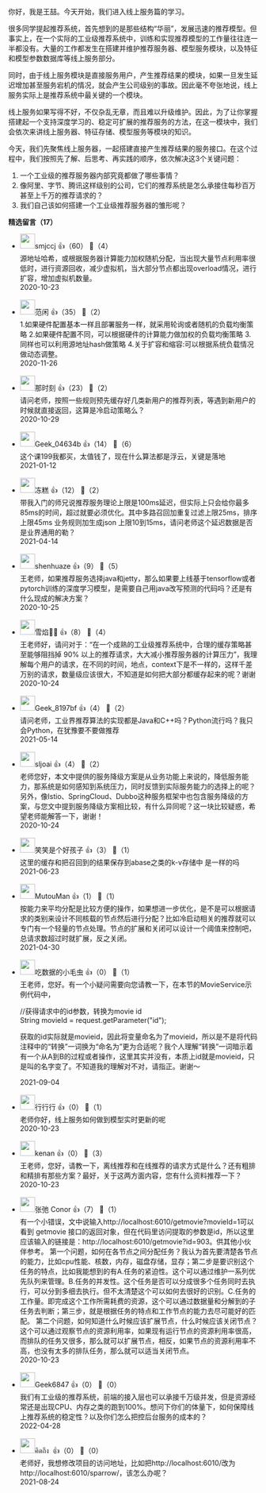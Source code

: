你好，我是王喆。今天开始，我们进入线上服务篇的学习。

很多同学提起推荐系统，首先想到的是那些结构“华丽”，发展迅速的推荐模型。但事实上，在一个实际的工业级推荐系统中，训练和实现推荐模型的工作量往往连一半都没有。大量的工作都发生在搭建并维护推荐服务器、模型服务模块，以及特征和模型参数数据库等线上服务部分。

同时，由于线上服务模块是直接服务用户，产生推荐结果的模块，如果一旦发生延迟增加甚至服务宕机的情况，就会产生公司级别的事故。因此毫不夸张地说，线上服务实际上是推荐系统中最关键的一个模块。

线上服务如果写得不好，不仅杂乱无章，而且难以升级维护。因此，为了让你掌握搭建起一个支持深度学习的、稳定可扩展的推荐服务的方法，在这一模块中，我们会依次来讲线上服务器、特征存储、模型服务等模块的知识。

今天，我们先聚焦线上服务器，一起搭建直接产生推荐结果的服务接口。在这个过程中，我们按照先了解、后思考、再实践的顺序，依次解决这3个关键问题：

1. 一个工业级的推荐服务器内部究竟都做了哪些事情？
2. 像阿里、字节、腾讯这样级别的公司，它们的推荐系统是怎么承接住每秒百万甚至上千万的推荐请求的？
3. 我们自己该如何搭建一个工业级推荐服务器的雏形呢？
<div><strong>精选留言（17）</strong></div><ul>
<li><img src="https://thirdwx.qlogo.cn/mmopen/vi_32/GomQuKMYYNX7aMCNt4Ut8YyBrzVM71fgly5l1jykTFic8iaqCTG5ELnsIqlhwgG7ibCCxpODn6PzfVaSicrDub6t5Q/132" width="30px"><span>smjccj</span> 👍（60） 💬（4）<div>源地址哈希，或根据服务器计算能力加权随机分配，当出现大量节点利用率很低时，进行资源回收，减少虚拟机，当大部分节点都出现overload情况，进行扩容，增加虚拟机数量。</div>2020-10-23</li><br/><li><img src="https://static001.geekbang.org/account/avatar/00/10/5f/e5/54325854.jpg" width="30px"><span>范闲</span> 👍（35） 💬（2）<div>1.如果硬件配置基本一样且部署服务一样，就采用轮询或者随机的负载均衡策略
2.如果硬件配置不同，可以根据硬件的计算能力做加权的负载均衡策略
3.同样也可以利用源地址hash做策略
4.关于扩容和缩容:可以根据系统负载情况做动态调整。</div>2020-11-26</li><br/><li><img src="https://static001.geekbang.org/account/avatar/00/11/8f/cf/890f82d6.jpg" width="30px"><span>那时刻</span> 👍（23） 💬（2）<div>请问老师，按照一些规则预先缓存好几类新用户的推荐列表，等遇到新用户的时候就直接返回，这算是冷启动策略么？</div>2020-10-29</li><br/><li><img src="https://thirdwx.qlogo.cn/mmopen/vi_32/Q0j4TwGTfTKHFicKDOJk2zNE09HNL5ykibFV7a9I4r8435Y7P1FJbxzTwTGDDRCfBqYrmQKuHrgLJAV3onrOReTw/132" width="30px"><span>Geek_04634b</span> 👍（14） 💬（6）<div>这个课199我都买，太值钱了，现在什么算法都是浮云，关键是落地</div>2021-01-12</li><br/><li><img src="https://static001.geekbang.org/account/avatar/00/1f/53/40/d599bf28.jpg" width="30px"><span>冻糕</span> 👍（12） 💬（2）<div>带我入门的师兄说推荐服务理论上限是100ms延迟，但实际上只会给你最多85ms的时间，超过就要必须优化。其中多路召回加重复过滤上限25ms，排序上限45ms 业务规则加生成json 上限10到15ms，请问老师这个延迟数据是否是业界通用的勒？</div>2021-04-14</li><br/><li><img src="https://thirdwx.qlogo.cn/mmopen/vi_32/qw7rRHUPRzhibxXWLG7kc3zkhZwBn4JZaryzko2eWOjSxDlRvUathHugrIVKhcCqxhtsANUTq0140AlbDkLZmcw/132" width="30px"><span>shenhuaze</span> 👍（9） 💬（5）<div>王老师，如果推荐服务选择java和jetty，那么如果要上线基于tensorflow或者pytorch训练的深度学习模型，是需要自己用java改写预测的代码吗？还是有什么现成的解决方案？</div>2020-10-25</li><br/><li><img src="https://static001.geekbang.org/account/avatar/00/21/9a/fe/a984c940.jpg" width="30px"><span>雪焰🐻🥑</span> 👍（8） 💬（4）<div>王老师好，请问对于：“在一个成熟的工业级推荐系统中，合理的缓存策略甚至能够阻挡掉 90% 以上的推荐请求，大大减小推荐服务器的计算压力”，我理解每个用户的请求，在不同的时间，地点，context下是不一样的，这样千差万别的请求，数量级应该很大，不知道是如何把大部分都缓存起来的呢？谢谢</div>2020-10-24</li><br/><li><img src="https://thirdwx.qlogo.cn/mmopen/vi_32/Q0j4TwGTfTIf6b0zNIdVqOAMqT78lo39PdJB9qRIXqbwoOGlAEapFFezPiaFqCbUXS7VwI04MymFicgmsuOkILaQ/132" width="30px"><span>Geek_8197bf</span> 👍（4） 💬（2）<div>请问老师，工业界推荐算法的实现都是Java和C++吗？Python流行吗？我只会Python，在犹豫要不要做推荐</div>2021-05-14</li><br/><li><img src="https://static001.geekbang.org/account/avatar/00/0f/88/d7/07f8bc6c.jpg" width="30px"><span>sljoai</span> 👍（4） 💬（2）<div>老师您好，本文中提供的服务降级方案是从业务功能上来说的，降低服务能力，那系统是如何感知到系统压力，同时反馈到实际服务能力的选择上的呢？另外，像Istio、SpringCloud、Dubbo这种服务框架中也包含服务降级的方案，与您文中提到服务降级方案相比较，有什么异同呢？这一块比较疑惑，希望老师能解答一下，谢谢！</div>2020-10-24</li><br/><li><img src="https://static001.geekbang.org/account/avatar/00/22/e2/4e/c3e86856.jpg" width="30px"><span>笑笑是个好孩子</span> 👍（3） 💬（1）<div>这里的缓存和把召回到的结果保存到abase之类的k-v存储中 是一样的吗</div>2021-06-23</li><br/><li><img src="https://static001.geekbang.org/account/avatar/00/25/72/73/d707c8be.jpg" width="30px"><span>MutouMan</span> 👍（1） 💬（1）<div>按能力来平均分配是比较方便的操作，如果想进一步优化，是不是可以根据请求的类别来设计不同核载的节点然后进行分配？比如冷启动相关的推荐就可以专门有一个轻量的节点处理。节点的扩展和关闭可以设计一个阈值来控制吧，总请求数超过时就扩展，反之关闭。</div>2021-04-30</li><br/><li><img src="http://thirdwx.qlogo.cn/mmopen/vi_32/Q0j4TwGTfTKOz2PzU4u9Wapf4UqTr7HvWicicasOJfg0PD2Jp6cFepr3ztAg6mYfDialxQwa47K3uaSuWxnS84bkQ/132" width="30px"><span>吃数据的小毛虫</span> 👍（0） 💬（1）<div>王老师，您好。有一个小疑问需要向您请教一下，在本节的MovieService示例代码中，

&#47;&#47;获得请求中的id参数，转换为movie id            
String movieId = request.getParameter(&quot;id&quot;);

获取的id实际就是movieid，因此将变量命名为了movieid，所以是不是将代码注释中的“转换”一词换为“命名为”更为合适呢？我个人理解“转换”一词暗示着有一个从A到B的过程或者操作，这里其实并没有，本质上id就是movieid，只是叫的名字变了。不知道我的理解对不对，请指正。谢谢～</div>2021-09-04</li><br/><li><img src="" width="30px"><span>行行行</span> 👍（0） 💬（1）<div>老师你好，线上服务如何做到模型实时更新的呢</div>2020-10-23</li><br/><li><img src="https://thirdwx.qlogo.cn/mmopen/vi_32/DYAIOgq83erAhtlpeFFwRk5g5LvzLcZgybImECIdKmhG1aPxdbnqWP6LmeNz5ibYibOedUwF7NjTy1asZqUur5uQ/132" width="30px"><span>kenan</span> 👍（0） 💬（3）<div>王老师，您好，请教一下，离线推荐和在线推荐的请求方式是什么？还有粗排和精排有那些方案？最好，关于这两方面内容，您有什么资料推荐一下？</div>2020-10-23</li><br/><li><img src="https://static001.geekbang.org/account/avatar/00/21/b2/cb/9c6c7bf7.jpg" width="30px"><span>张弛 Conor</span> 👍（7） 💬（1）<div>有一个小错误，文中说输入http:&#47;&#47;localhost:6010&#47;getmovie?movieId=1可以看到 getmovie 接口的返回对象，但在代码里访问提取的参数是id，所以这里应该输入的链接是：http:&#47;&#47;localhost:6010&#47;getmovie?id=903。供其他小伙伴参考。
第一个问题，如何在各节点之间分配任务？我认为首先要清楚各节点的能力，比如cpu性能、核数，内存，磁盘存储，显存；第二步是要识别这个任务的特点，比如我能想到的有A.任务的紧迫性。这个可以通过维护一系列优先队列来管理。B.任务的并发性。这个任务是否可以分成很多个任务同时去执行，可以分到多细去执行。但不太清楚这个可以如何去很好的识别。C.任务的工作量。即完成这个工作所需耗费的资源，这个可以通过数据量和分解到的子任务去判断；第三步，就是根据任务的特点和工作节点的能力去尽可能好的匹配。
第二个问题，如何知道什么时候应该扩展节点，什么时候应该关闭节点？
这个可以通过观察节点的资源利用率，如果现有运行节点的资源利用率很高，而排队的任务又很多，那么就可以扩展节点，相反，如果节点的资源利用率不高，也没有太多的排队任务，那么就可以适当关闭节点。</div>2020-10-23</li><br/><li><img src="" width="30px"><span>Geek6847</span> 👍（0） 💬（0）<div>我们有工业级的推荐系统，前端的接入层也可以承接千万级并发，但是资源经常还是出现CPU、内存之类的跑到100%。想问下你们的体量下，如何保障线上推荐系统的稳定性？以及你们怎么把控后台服务的成本的？</div>2022-04-28</li><br/><li><img src="https://static001.geekbang.org/account/avatar/00/29/be/56/6a2998ba.jpg" width="30px"><span>คิดถึง </span> 👍（0） 💬（0）<div>老师好，我想修改项目的访问地址，比如把http:&#47;&#47;localhost:6010&#47;改为http:&#47;&#47;localhost:6010&#47;sparrow&#47;，该怎么办呢？</div>2021-08-24</li><br/>
</ul>